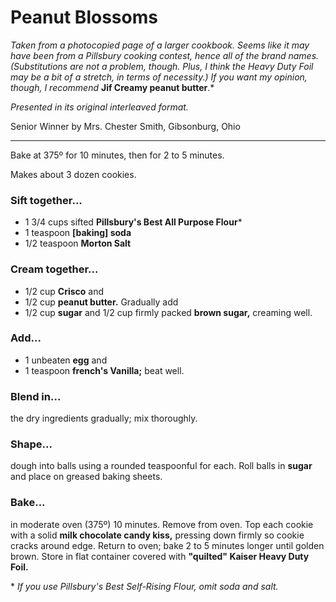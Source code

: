 # Peanut Blossoms

*Taken from a photocopied page of a larger cookbook. Seems like it may have been from a Pillsbury cooking contest, hence all of the brand names. (Substitutions are not a problem, though. Plus, I think the Heavy Duty Foil may be a bit of a stretch, in terms of necessity.) If you want my opinion, though, I recommend* **Jif Creamy peanut butter**.*

*Presented in its original interleaved format.*

Senior Winner by Mrs. Chester Smith, Gibsonburg, Ohio

-----

Bake at 375º for 10 minutes, then for 2 to 5 minutes.

Makes about 3 dozen cookies.

### Sift together...

- 1 3/4 cups sifted **Pillsbury's Best All Purpose Flour***
- 1 teaspoon **[baking] soda**
- 1/2 teaspoon **Morton Salt**

### Cream together...

- 1/2 cup **Crisco** and
- 1/2 cup **peanut butter.** Gradually add
- 1/2 cup **sugar** and
1/2 cup firmly packed **brown sugar,** creaming well.

### Add...

- 1 unbeaten **egg** and
- 1 teaspoon **french's Vanilla;** beat well.

### Blend in...

the dry ingredients gradually; mix thoroughly.

### Shape...

dough into balls using a rounded teaspoonful for each. Roll balls in **sugar** and place on greased baking sheets.

### Bake...

in moderate oven (375º) 10 minutes. Remove from oven. Top each cookie with a solid **milk chocolate candy kiss,** pressing down firmly so cookie cracks around edge. Return to oven; bake 2 to 5 minutes longer until golden brown. Store in flat container covered with **"quilted" Kaiser Heavy Duty Foil.**

\* *If you use Pillsbury's Best Self-Rising Flour, omit soda and salt.*